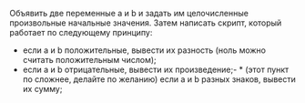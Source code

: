 Объявить две переменные a и b и задать им целочисленные произвольные начальные
значения.
Затем написать скрипт, который работает по следующему принципу:
- если a и b положительные, вывести их разность (ноль можно считать положительным числом);
- если а и b отрицательные, вывести их произведение;- * (этот пункт по сложнее, делайте по желанию) если а и b разных знаков, вывести их сумму;